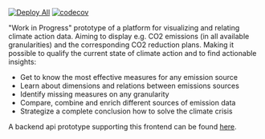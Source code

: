 [![Deploy All](https://github.com/nottmey/climate_platform_ui/actions/workflows/deploy-all.yml/badge.svg)](https://github.com/nottmey/climate_platform_ui/actions/workflows/deploy-all.yml)
[![codecov](https://codecov.io/gh/nottmey/climate-platform-ui/graph/badge.svg?token=2EQFHSQVQM)](https://codecov.io/gh/nottmey/climate-platform-ui)

"Work in Progress" prototype of a platform for visualizing and relating climate action data. Aiming to display e.g.
CO2 emissions (in all available granularities) and the corresponding CO2 reduction plans. Making it possible to
qualify the current state of climate action and to find actionable insights:

- Get to know the most effective measures for any emission source
- Learn about dimensions and relations between emissions sources
- Identify missing measures on any granularity
- Compare, combine and enrich different sources of emission data
- Strategize a complete conclusion how to solve the climate crisis

A backend api prototype supporting this frontend can be found [here](https://github.com/nottmey/climate-platform-api).
